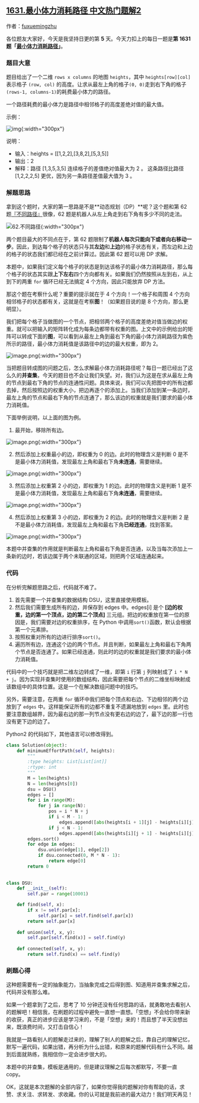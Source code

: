 ## [1631.最小体力消耗路径 中文热门题解2](https://leetcode.cn/problems/path-with-minimum-effort/solutions/100000/duo-tu-xiang-xi-fen-xi-jie-ti-si-lu-fen-7z89x)

作者：[fuxuemingzhu](https://leetcode.cn/u/fuxuemingzhu)

各位题友大家好，今天是我坚持日更的第 **5** 天。今天力扣上的每日一题是**第 1631 题「[最小体力消耗路径](https://leetcode-cn.com/problems/path-with-minimum-effort/)」**。

### 题目大意



题目给出了一个二维 `rows x columns` 的地图 `heights`，其中 `heights[row][col]` 表示格子 `(row, col)` 的高度。让求从最左上角的格子`(0, 0)`走到右下角的格子`(rows-1, columns-1)`的耗费最小体力的路径。

一个路径耗费的最小体力是路径中相邻格子的高度差绝对值的最大值。

示例：

![img](https://assets.leetcode-cn.com/aliyun-lc-upload/uploads/2020/10/25/ex1.png){:width="300px"}


说明：


  - 输入：heights = [[1,2,2],[3,8,2],[5,3,5]]
  - 输出：2
  - 解释：路径 [1,3,5,3,5] 连续格子的差值绝对值最大为 2 。
  这条路径比路径 [1,2,2,2,5] 更优，因为另一条路径差值最大值为 3 。


### 解题思路



拿到这个题时，大家的第一思路是不是**动态规划（DP）**呢？这个题和第 62 题[『不同路径』](https://leetcode-cn.com/problems/unique-paths/)很像，62 题是机器人从左上角走到右下角有多少不同的走法。

![62.不同路径](https://pic.leetcode-cn.com/1611889235-yqvxKV-robot_maze.png){:width="300px"}

两个题目最大的不同点在于，第 62 题限制了**机器人每次只能向下或者向右移动一步**。因此，到达每个格子的状态只与其**左边**和**上边**的格子状态有关，而左边和上边的格子的状态我们都已经在之前计算过。因此第 62 题可以用 DP 求解。

本题中，如果我们定义每个格子的状态是到达该格子的最小体力消耗路径，那么每个格子的状态其实跟**上下左右**四个方向都有关。如果我们仍然按照从左到右，从上到下的两重 `for` 循环已经无法搞定 4 个方向，因此只能放弃 DP 方法。

那这个题在考察什么呢？重要的提示就在于 4 个方向！一个格子和周围 4 个方向相邻格子的状态都有关，这就是在考察**图**！（如果题目说的是 8 个方向，那么更明显）。

我们把每个格子当做图的一个节点，把相邻两个格子的高度差绝对值当做边的权重。就可以把输入的矩阵转化成为每条边都带有权重的图。上文中的示例给出的矩阵可以转成下面的**图**，可以看到从最左上角到最右下角的最小体力消耗路径为紫色所示的路径，最小体力消耗值是该路径中的边的最大权重，即为 2。

![image.png](https://pic.leetcode-cn.com/1611888972-NzsBZC-image.png){:width="300px"}



当把题目转成图的问题之后，怎么求解最小体力消耗路径呢？每日一题已经出了这么久的**并查集**，今天的题目也不会让我们失望。对，我们认为这是在求从最左上角的节点到最右下角的节点的连通性问题。具体来说，我们可以先把图中的所有边都去掉，然后按照边的权重大小，把边再逐个的添加上。当我们添加到某一条边时，最左上角的节点和最右下角的节点连通了，那么该边的权重就是我们要求的最小体力消耗值。



下面举例说明，以上面的图为例。

1. 最开始，移除所有边。

![image.png](https://pic.leetcode-cn.com/1611889147-KDVKrI-image.png){:width="300px"}

2. 然后添加上权重最小的边，即权重为 0 的边。此时的物理含义是判断 0 是不是最小体力消耗值，发现最左上角和最右下角**未连通**，需要继续。


![image.png](https://pic.leetcode-cn.com/1611889001-DiIWlE-image.png){:width="300px"}

3. 然后添加上权重第 2 小的边，即权重为 1 的边。此时的物理含义是判断 1 是不是最小体力消耗值，发现最左上角和最右下角**未连通**，需要继续。

![image.png](https://pic.leetcode-cn.com/1611889026-yZqCqP-image.png){:width="300px"}

4. 然后添加上权重第 3 小的边，即权重为 2 的边。此时的物理含义是判断 2 是不是最小体力消耗值，发现最左上角和最右下角**已经连通**，找到答案。

![image.png](https://pic.leetcode-cn.com/1611889044-Ydwvwf-image.png){:width="300px"}



本题中并查集的作用就是判断最左上角和最右下角是否连通，以及当每次添加上一条新的边时，若该边属于两个未联通的区域，则把两个区域连通起来。

### 代码



在分析完解题思路之后，代码就不难了。

1. 首先需要一个并查集的数据结构 DSU，这里直接使用模板。
2. 然后我们需要生成所有的边，并保存到 edges 中。edges[i] 是个 **[边的权重，边的第一个顶点，边的第二个顶点]** 三元组。把边的权重放在第一位的原因是，我们需要对边的权重排序，在 Python 中调用`sort()`函数，默认会根据第一个元素排。
3. 按照权重对所有的边进行排序`sort()`。
4. 遍历所有边，连通这个边的两个节点。并且判断，如果最左上角和最右下角两个节点是否连通了。如果已经连通，则此时的边的权重就是我们要求的最小体力消耗值。



代码中的一个技巧就是把二维左边转成了一维，即第 `i` 行第 `j` 列映射成了 `i * N + j`。因为实现并查集时使用的数组结构，因此需要把每个节点的二维坐标映射成该数组中的具体位置。这是一个在解决数组问题中的技巧。

另外，需要注意，在两重 `for` 循环中我们把每个顶点和右边、下边相邻的两个边放到了 `edges` 中。这样能保证所有的边都不重复不遗漏地放到 `edges` 里。此时也要注意数组越界，因为最右边的那一列节点没有更右边的边了，最下边的那一行也没有更下边的边了。

Python2 的代码如下，其他语言可以修改得到。

```python []
class Solution(object):
    def minimumEffortPath(self, heights):
        """
        :type heights: List[List[int]]
        :rtype: int
        """
        M = len(heights)
        N = len(heights[0])
        dsu = DSU()
        edges = []
        for i in range(M):
            for j in range(N):
                pos = i * N + j
                if i < M - 1:
                    edges.append([abs(heights[i + 1][j] - heights[i][j]), pos, pos + N])
                if j < N - 1:
                    edges.append([abs(heights[i][j + 1] - heights[i][j]), pos, pos + 1])
        edges.sort()
        for edge in edges:
            dsu.union(edge[1], edge[2])
            if dsu.connected(0, M * N - 1):
                return edge[0]
        return 0
        
        
class DSU:
    def __init__(self):
        self.par = range(10001)

    def find(self, x):
        if x != self.par[x]:
            self.par[x] = self.find(self.par[x])
        return self.par[x]
    
    def union(self, x, y):
        self.par[self.find(x)] = self.find(y)
    
    def connected(self, x, y):
        return self.find(x) == self.find(y)
```

### 刷题心得



这种题需要有一定的抽象能力，当抽象完成之后得到图、知道用并查集求解之后，代码并没有那么难。

如果一个题拿到了之后，思考了 10 分钟还没有任何思路的话，就勇敢地去看别人的题解吧！相信我，在刷题的过程中避免一直想一直想。「空想」不会给你带来新的收获，真正的进步应该是学习来的，不是「空想」来的！而且想了半天没想出来，既浪费时间，又打击自信心！

我就是一路看别人的题解走过来的，理解了别人的题解之后，靠自己的理解记忆，默写一遍代码，如果出错，再分析为什么出错，和原来的题解代码有什么不同。越到后面就熟练，我相信你一定会进步很大的。

本题中的并查集，模板是通用的，但是建议理解之后每次都默写，不要一直 copy。



OK，这就是本次题解的全部内容了，如果你觉得我的题解对你有帮助的话，求赞、求关注、求转发、求收藏。你的认可就是我前进的最大动力！我们明天再见！
